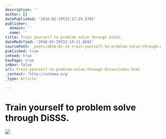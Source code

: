 ```yaml
---
description: ''
author: []
datePublished: '2016-02-19T23:17:29.578Z'
publisher:
  domain: ''
  name: ''
title: Train yourself to problem solve through DiSSS.
dateModified: '2016-02-19T23:14:11.869Z'
sourcePath: _posts/2016-02-19-train-yourself-to-problem-solve-through-disss.md
published: true
inFeed: true
hasPage: true
inNav: false
url: train-yourself-to-problem-solve-through-disss/index.html
_context: 'http://schema.org'
_type: Article

---
```

# Train yourself to problem solve through DiSSS.
![](https://the-grid-user-content.s3-us-west-2.amazonaws.com/a40c25c1-a243-4f23-80a4-544f4705bfaf.png)